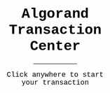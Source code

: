 <!DOCTYPE html>
<html lang="en">
  <head>
    <meta charset="UTF-8">
    <meta name="viewport" content="width=device-width, initial-scale=1.0">
    <meta http-equiv="X-UA-Compatible" content="ie=edge">

<style>
body, html {
  height: 100%;
  margin: 0;
}

.bgimg {
  height: 100%;
  background-position: center;
  background-size: cover;
  position: relative;
  color: black;
  font-family: "Courier New", Courier, monospace;
  font-size: 16px;
}

.topleft {
  position: absolute;
  top: 0;
  left: 16px;
}

.bottomleft {
  position: absolute;
  bottom: 0;
  left: 16px;
}

.middle {
  position: absolute;
  top: 50%;
  left: 50%;
  transform: translate(-50%, -50%);
  text-align: center;
}

hr {
  margin: auto;
  width: 40%;
}
</style>
  </head>

<body>
<a href="index.html">
<div class="bgimg">
  <div class="middle">
    <h1>Algorand Transaction Center</h1>
    <hr>
    <p>Click anywhere to start your transaction</p>
  </div>
</div>
</a>

</body>
</html>

